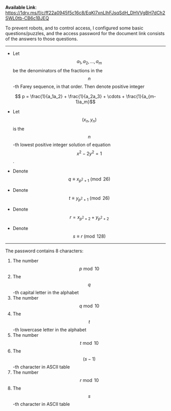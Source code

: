 **Available Link**: https://1drv.ms/f/c/ff22a0945f5c16c8/EqKl7xnLlhFJsqSdH_DHVVgBH7dCh2SWL0tb-CB6c1BJEQ

To prevent robots, and to control access, I configured some basic questions/puzzles, and the access password for the document link consists of the answers to those questions.

---

- Let $$a_1,a_2,\ldots,a_m$$ be the denominators of the fractions in the $$n$$-th Farey sequence, in that order. Then denote positive integer
```math
    p = \frac{1}{a_1a_2} + \frac{1}{a_2a_3} + \cdots + \frac{1}{a_{m-1}a_m}
```

- Let $$(x_n, y_n)$$ is the $$n$$-th lowest positive integer solution of equation $$x^2-2y^2=1$$.

- Denote $$q \equiv x_{p^2+1} \pmod{26}$$

- Denote $$t \equiv y_{p^2+1} \pmod{26}$$

- Denote $$r = x_{p^2+2}+y_{p^2+2}$$

- Denote $$s \equiv r \pmod{128}$$

---

The password contains 8 characters:
1. The number $$p \bmod{10}$$
2. The $$q$$-th capital letter in the alphabet
3. The number $$q \bmod{10}$$
4. The $$t$$-th lowercase letter in the alphabet
5. The number $$t \bmod{10}$$
6. The $$(s-1)$$-th character in ASCII table
7. The number $$r \bmod{10}$$
8. The $$s$$-th character in ASCII table
